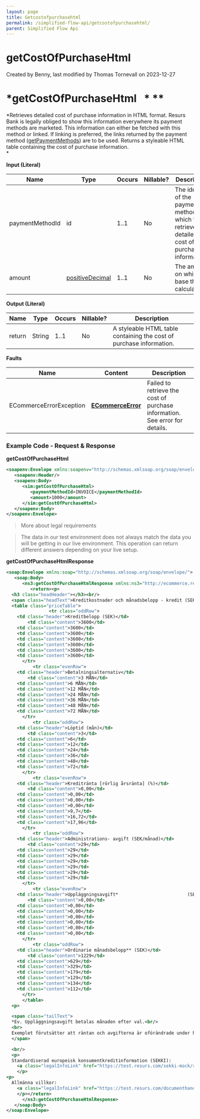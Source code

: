```yaml
---
layout: page
title: Getcostofpurchasehtml
permalink: /simplified-flow-api/getcostofpurchasehtml/
parent: Simplified Flow Api
---
```



# getCostOfPurchaseHtml 
Created by Benny, last modified by Thomas Tornevall on 2023-12-27
# *getCostOfPurchaseHtml    *   **

*Retrieves detailed cost of purchase information in HTML format. Resurs
Bank is legally obliged to show this information everywhere its payment
methods are marketed. This information can either be fetched with this
method or linked. If linking is preferred, the links returned by the
payment method ([getPaymentMethods](getpaymentmethods)) are to be used.
Returns a styleable HTML table containing the cost of purchase
information.  
*

**Input (Literal)**  

| Name            | Type                               | Occurs | Nillable? | Description                                                                                         |
|-----------------|------------------------------------|--------|-----------|-----------------------------------------------------------------------------------------------------|
| paymentMethodId | id                                 | 1..1   | No        | The identity of the payment method for which to retrieve the detailed cost of purchase information. |
| amount          | [positiveDecimal](simple-types...) | 1..1   | No        | The amount on which to base the calculations.                                                       |

**Output (Literal)**

| Name   | Type   | Occurs | Nillable? | Description                                                         |
|--------|--------|--------|-----------|---------------------------------------------------------------------|
| return | String | 1..1   | No        | A styleable HTML table containing the cost of purchase information. |

**Faults**

| Name                    | Content                              | Description                                                                 |
|-------------------------|--------------------------------------|-----------------------------------------------------------------------------|
| ECommerceErrorException | **[ECommerceError](ecommerceerror)** | Failed to retrieve the cost of purchase information. See error for details. |

### Example Code - Request & Response
**getCostOfPurchaseHtml**
```xml
<soapenv:Envelope xmlns:soapenv="http://schemas.xmlsoap.org/soap/envelope/" xmlns:sim="http://ecommerce.resurs.com/v4/msg/simplifiedshopflow">
   <soapenv:Header/>
   <soapenv:Body>
      <sim:getCostOfPurchaseHtml>
         <paymentMethodId>INVOICE</paymentMethodId>
         <amount>1000</amount>
      </sim:getCostOfPurchaseHtml>
   </soapenv:Body>
</soapenv:Envelope>
```
> More about legal requirements

> The data in our test environment does not always match the data you
> will be getting in our live environment. This operation can return
> different answers depending on your live setup.

**getCostOfPurchaseHtmlResponse**
```xml
<soap:Envelope xmlns:soap="http://schemas.xmlsoap.org/soap/envelope/">
   <soap:Body>
      <ns3:getCostOfPurchaseHtmlResponse xmlns:ns3="http://ecommerce.resurs.com/v4/msg/simplifiedshopflow" xmlns:ns2="http://ecommerce.resurs.com/v4/msg/exception">
         <return><p>
  <h3 class="headHeader"></h3><br/>
  <span class="headText">Kreditkostnader och månadsbelopp - kredit (SEK): 3600.00<br/></span>
  <table class="priceTable">
                <tr class="oddRow">
    <td class="header">Kreditbelopp (SEK)</td>
        <td class="content">3600</td>
    <td class="content">3600</td>
    <td class="content">3600</td>
    <td class="content">3600</td>
    <td class="content">3600</td>
    <td class="content">3600</td>
    <td class="content">3600</td>
      </tr>
          <tr class="evenRow">
    <td class="header">Betalningsalternativ</td>
        <td class="content">3 MÅN</td>
    <td class="content">6 MÅN</td>
    <td class="content">12 MÅN</td>
    <td class="content">24 MÅN</td>
    <td class="content">36 MÅN</td>
    <td class="content">48 MÅN</td>
    <td class="content">72 MÅN</td>
      </tr>
          <tr class="oddRow">
    <td class="header">Löptid (mån)</td>
        <td class="content">3</td>
    <td class="content">6</td>
    <td class="content">12</td>
    <td class="content">24</td>
    <td class="content">36</td>
    <td class="content">48</td>
    <td class="content">72</td>
      </tr>
          <tr class="evenRow">
    <td class="header">Kreditränta [rörlig årsränta] (%)</td>
        <td class="content">0,00</td>
    <td class="content">0,00</td>
    <td class="content">0,00</td>
    <td class="content">0,00</td>
    <td class="content">9,7</td>
    <td class="content">16,72</td>
    <td class="content">17,96</td>
      </tr>
          <tr class="oddRow">
    <td class="header">Administrations- avgift (SEK/månad)</td>
        <td class="content">29</td>
    <td class="content">29</td>
    <td class="content">29</td>
    <td class="content">29</td>
    <td class="content">29</td>
    <td class="content">29</td>
    <td class="content">29</td>
      </tr>
          <tr class="evenRow">
    <td class="header">Uppläggningsavgift*                          (SEK)</td>
        <td class="content">0,00</td>
    <td class="content">0,00</td>
    <td class="content">0,00</td>
    <td class="content">0,00</td>
    <td class="content">0,00</td>
    <td class="content">0,00</td>
    <td class="content">0,00</td>
      </tr>
          <tr class="oddRow">
    <td class="header">Ordinarie månadsbelopp** (SEK)</td>
        <td class="content">1229</td>
    <td class="content">629</td>
    <td class="content">329</td>
    <td class="content">179</td>
    <td class="content">129</td>
    <td class="content">134</td>
    <td class="content">112</td>
      </tr>
      </table>
  <p>

  <span class="tailText">
  *Ev. Uppläggningsavgift betalas månaden efter val.<br/>
  <br>
  Exemplet förutsätter att räntan och avgifterna är oförändrade under hela kreditperioden. Andra sätt att utnyttja krediten kan leda till såväl en högre som lägre effektiv ränta. Den effektiva räntan är beräknad i enlighet med Konsumentverkets riktlinjer.<br>Enligt kontovillkoren kan det finnas krav på lägsta inbetalningsbelopp, vilket kan medföra högre månadsbelopp än vad som annars skulle blivit fallet. I sådana fall förkortas i stället återbetalningstiden. RB kreditprövar ansökan enlig lag. Vid inhämtande av uppgifter från extern databas erhålles kopia av lämnade uppgifter från kreditupplysningsföretaget. RB förbehåller sig fri prövningsrätt.
  </span>

  <br/>
  <p>
  Standardiserad europeisk konsumentkreditinformation (SEKKI):
    <a class="legalInfoLink" href="https://test.resurs.com/sekki-mock/sekki?bankProductId=LG686069&chainId=107&countryCode=SE&language=sv&storeId=107&amount=3600" target="_blank">Svenska (öppnas i nytt fönster)</a>
    </p>
<p>
  Allmänna villkor:
    <a class="legalInfoLink" href="https://test.resurs.com/documenthandler/Dokument.pdf?customerType=natural&docType=commonTerms&land=SE&language=sv" target="_blank">Svenska (öppnas i nytt fönster)</a>
    </p></return>
      </ns3:getCostOfPurchaseHtmlResponse>
   </soap:Body>
</soap:Envelope>
```

